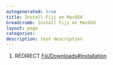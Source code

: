 ```yaml
---
autogenerated: true
title: Install Fiji on MacOSX
breadcrumb: Install Fiji on MacOSX
layout: page
categories: 
description: test description
---
```


1.  REDIRECT [Fiji/Downloads\#Installation](Fiji/Downloads#Installation)
